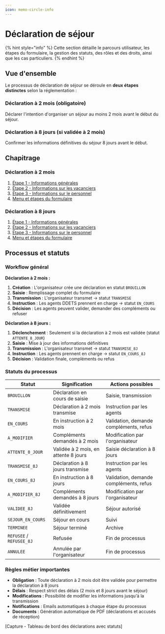 ```yaml
---
icon: memo-circle-info
---
```


# Déclaration de séjour

{% hint style="info" %}
Cette section détaille le parcours utilisateur, les étapes du formulaire, la gestion des statuts, des rôles et des droits, ainsi que les cas particuliers.
{% endhint %}

## Vue d'ensemble

Le processus de déclaration de séjour se déroule en **deux étapes distinctes** selon la réglementation :

### **Déclaration à 2 mois (obligatoire)**
Déclarer l'intention d'organiser un séjour au moins 2 mois avant le début du séjour.

### **Déclaration à 8 jours (si validée à 2 mois)**
Confirmer les informations définitives du séjour 8 jours avant le début.

## Chapitrage

### Déclaration à 2 mois
1. [Étape 1 - Informations générales](declaration-a-2-mois/etape-1-informations-generales.md)
2. [Étape 2 - Informations sur les vacanciers](declaration-a-2-mois/etape-2-informations-sur-les-vacanciers.md)
3. [Étape 3 - Informations sur le personnel](declaration-a-2-mois/etape-3-informations-sur-le-personnel.md)
4. [Menu et étapes du formulaire](declaration-a-2-mois/menu-etapes-formulaire.md)

### Déclaration à 8 jours
1. [Étape 1 - Informations générales](declaration-a-8-jours/etape-1-informations-generales.md)
2. [Étape 2 - Informations sur les vacanciers](declaration-a-8-jours/etape-2-informations-sur-les-vacanciers.md)
3. [Étape 3 - Informations sur le personnel](declaration-a-8-jours/etape-3-informations-sur-le-personnel.md)
4. [Menu et étapes du formulaire](declaration-a-8-jours/menu-etapes-formulaire.md)

## Processus et statuts

### **Workflow général**

**Déclaration à 2 mois :**
1. **Création** : L'organisateur crée une déclaration en statut `BROUILLON`
2. **Saisie** : Remplissage complet du formulaire
3. **Transmission** : L'organisateur transmet → statut `TRANSMISE`
4. **Instruction** : Les agents DDETS prennent en charge → statut `EN_COURS`
5. **Décision** : Les agents peuvent valider, demander des compléments ou refuser

**Déclaration à 8 jours :**
1. **Déclenchement** : Seulement si la déclaration à 2 mois est validée (statut `ATTENTE_8_JOUR`)
2. **Saisie** : Mise à jour des informations définitives
3. **Transmission** : L'organisateur transmet → statut `TRANSMISE_8J`
4. **Instruction** : Les agents prennent en charge → statut `EN_COURS_8J`
5. **Décision** : Validation finale, compléments ou refus

### **Statuts du processus**

| Statut | Signification | Actions possibles |
|--------|---------------|-------------------|
| `BROUILLON` | Déclaration en cours de saisie | Saisie, transmission |
| `TRANSMISE` | Déclaration à 2 mois transmise | Instruction par les agents |
| `EN_COURS` | En instruction à 2 mois | Validation, demande compléments, refus |
| `A_MODIFIER` | Compléments demandés à 2 mois | Modification par l'organisateur |
| `ATTENTE_8_JOUR` | Validée à 2 mois, en attente 8 jours | Saisie déclaration à 8 jours |
| `TRANSMISE_8J` | Déclaration à 8 jours transmise | Instruction par les agents |
| `EN_COURS_8J` | En instruction à 8 jours | Validation, demande compléments, refus |
| `A_MODIFIER_8J` | Compléments demandés à 8 jours | Modification par l'organisateur |
| `VALIDEE_8J` | Validée définitivement | Séjour autorisé |
| `SEJOUR_EN_COURS` | Séjour en cours | Suivi |
| `TERMINEE` | Séjour terminé | Archive |
| `REFUSEE` / `REFUSEE_8J` | Refusée | Fin de processus |
| `ANNULEE` | Annulée par l'organisateur | Fin de processus |

### **Règles métier importantes**

- **Obligation** : Toute déclaration à 2 mois doit être validée pour permettre la déclaration à 8 jours
- **Délais** : Respect strict des délais (2 mois et 8 jours avant le séjour)
- **Modifications** : Possibilité de modifier les informations jusqu'à la transmission
- **Notifications** : Emails automatiques à chaque étape du processus
- **Documents** : Génération automatique de PDF (déclarations et accusés de réception)

[Capture - Tableau de bord des déclarations avec statuts]
